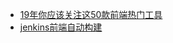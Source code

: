 - [19年你应该关注这50款前端热门工具](https://juejin.im/post/5c565602e51d457fce0126c0)
- [jenkins前端自动构建](https://juejin.im/post/5d3fb5046fb9a06b0935f47d)